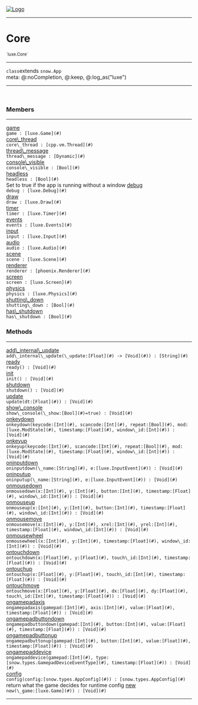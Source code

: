 
[![Logo](../../images/logo.png)](../../api/index.html)

---



<h1>Core</h1>
<small>`luxe.Core`</small>



---

`class`extends <code><span>snow.App</span></code>
<span class="meta">
<br/>meta: @:noCompletion, @:keep, @:log_as(&quot;luxe&quot;)
</span>


---

&nbsp;
&nbsp;



<h3>Members</h3> <hr/><span class="member apipage">
                <a name="game"><a class="lift" href="#game">game</a></a><div class="clear"></div><code class="signature apipage">game : [luxe.Game](#)</code><br/></span>
            <span class="small_desc_flat"></span><span class="member apipage">
                <a name="core_thread"><a class="lift" href="#core_thread">core\_thread</a></a><div class="clear"></div><code class="signature apipage">core\_thread : [cpp.vm.Thread](#)</code><br/></span>
            <span class="small_desc_flat"></span><span class="member apipage">
                <a name="thread_message"><a class="lift" href="#thread_message">thread\_message</a></a><div class="clear"></div><code class="signature apipage">thread\_message : [Dynamic](#)</code><br/></span>
            <span class="small_desc_flat"></span><span class="member apipage">
                <a name="console_visible"><a class="lift" href="#console_visible">console\_visible</a></a><div class="clear"></div><code class="signature apipage">console\_visible : [Bool](#)</code><br/></span>
            <span class="small_desc_flat"></span><span class="member apipage">
                <a name="headless"><a class="lift" href="#headless">headless</a></a><div class="clear"></div><code class="signature apipage">headless : [Bool](#)</code><br/></span>
            <span class="small_desc_flat">Set to true if the app is running without a window</span><span class="member apipage">
                <a name="debug"><a class="lift" href="#debug">debug</a></a><div class="clear"></div><code class="signature apipage">debug : [luxe.Debug](#)</code><br/></span>
            <span class="small_desc_flat"></span><span class="member apipage">
                <a name="draw"><a class="lift" href="#draw">draw</a></a><div class="clear"></div><code class="signature apipage">draw : [luxe.Draw](#)</code><br/></span>
            <span class="small_desc_flat"></span><span class="member apipage">
                <a name="timer"><a class="lift" href="#timer">timer</a></a><div class="clear"></div><code class="signature apipage">timer : [luxe.Timer](#)</code><br/></span>
            <span class="small_desc_flat"></span><span class="member apipage">
                <a name="events"><a class="lift" href="#events">events</a></a><div class="clear"></div><code class="signature apipage">events : [luxe.Events](#)</code><br/></span>
            <span class="small_desc_flat"></span><span class="member apipage">
                <a name="input"><a class="lift" href="#input">input</a></a><div class="clear"></div><code class="signature apipage">input : [luxe.Input](#)</code><br/></span>
            <span class="small_desc_flat"></span><span class="member apipage">
                <a name="audio"><a class="lift" href="#audio">audio</a></a><div class="clear"></div><code class="signature apipage">audio : [luxe.Audio](#)</code><br/></span>
            <span class="small_desc_flat"></span><span class="member apipage">
                <a name="scene"><a class="lift" href="#scene">scene</a></a><div class="clear"></div><code class="signature apipage">scene : [luxe.Scene](#)</code><br/></span>
            <span class="small_desc_flat"></span><span class="member apipage">
                <a name="renderer"><a class="lift" href="#renderer">renderer</a></a><div class="clear"></div><code class="signature apipage">renderer : [phoenix.Renderer](#)</code><br/></span>
            <span class="small_desc_flat"></span><span class="member apipage">
                <a name="screen"><a class="lift" href="#screen">screen</a></a><div class="clear"></div><code class="signature apipage">screen : [luxe.Screen](#)</code><br/></span>
            <span class="small_desc_flat"></span><span class="member apipage">
                <a name="physics"><a class="lift" href="#physics">physics</a></a><div class="clear"></div><code class="signature apipage">physics : [luxe.Physics](#)</code><br/></span>
            <span class="small_desc_flat"></span><span class="member apipage">
                <a name="shutting_down"><a class="lift" href="#shutting_down">shutting\_down</a></a><div class="clear"></div><code class="signature apipage">shutting\_down : [Bool](#)</code><br/></span>
            <span class="small_desc_flat"></span><span class="member apipage">
                <a name="has_shutdown"><a class="lift" href="#has_shutdown">has\_shutdown</a></a><div class="clear"></div><code class="signature apipage">has\_shutdown : [Bool](#)</code><br/></span>
            <span class="small_desc_flat"></span>





<h3>Methods</h3> <hr/><span class="method apipage">
            <a name="add_internal_update"><a class="lift" href="#add_internal_update">add\_internal\_update</a></a> <div class="clear"></div><code class="signature apipage">add\_internal\_update(\_update:[Float](#)&nbsp;-&gt; [Void](#)<span></span>) : [String](#)</code><br/><span class="small_desc_flat"></span>
        </span>
    <span class="method apipage">
            <a name="ready"><a class="lift" href="#ready">ready</a></a> <div class="clear"></div><code class="signature apipage">ready() : [Void](#)</code><br/><span class="small_desc_flat"></span>
        </span>
    <span class="method apipage">
            <a name="init"><a class="lift" href="#init">init</a></a> <div class="clear"></div><code class="signature apipage">init() : [Void](#)</code><br/><span class="small_desc_flat"></span>
        </span>
    <span class="method apipage">
            <a name="shutdown"><a class="lift" href="#shutdown">shutdown</a></a> <div class="clear"></div><code class="signature apipage">shutdown() : [Void](#)</code><br/><span class="small_desc_flat"></span>
        </span>
    <span class="method apipage">
            <a name="update"><a class="lift" href="#update">update</a></a> <div class="clear"></div><code class="signature apipage">update(dt:[Float](#)<span></span>) : [Void](#)</code><br/><span class="small_desc_flat"></span>
        </span>
    <span class="method apipage">
            <a name="show_console"><a class="lift" href="#show_console">show\_console</a></a> <div class="clear"></div><code class="signature apipage">show\_console(\_show:[Bool](#)<span>=true</span>) : [Void](#)</code><br/><span class="small_desc_flat"></span>
        </span>
    <span class="method apipage">
            <a name="onkeydown"><a class="lift" href="#onkeydown">onkeydown</a></a> <div class="clear"></div><code class="signature apipage">onkeydown(keycode:[Int](#)<span></span>, scancode:[Int](#)<span></span>, repeat:[Bool](#)<span></span>, mod:[luxe.ModState](#)<span></span>, timestamp:[Float](#)<span></span>, window\_id:[Int](#)<span></span>) : [Void](#)</code><br/><span class="small_desc_flat"></span>
        </span>
    <span class="method apipage">
            <a name="onkeyup"><a class="lift" href="#onkeyup">onkeyup</a></a> <div class="clear"></div><code class="signature apipage">onkeyup(keycode:[Int](#)<span></span>, scancode:[Int](#)<span></span>, repeat:[Bool](#)<span></span>, mod:[luxe.ModState](#)<span></span>, timestamp:[Float](#)<span></span>, window\_id:[Int](#)<span></span>) : [Void](#)</code><br/><span class="small_desc_flat"></span>
        </span>
    <span class="method apipage">
            <a name="oninputdown"><a class="lift" href="#oninputdown">oninputdown</a></a> <div class="clear"></div><code class="signature apipage">oninputdown(\_name:[String](#)<span></span>, e:[luxe.InputEvent](#)<span></span>) : [Void](#)</code><br/><span class="small_desc_flat"></span>
        </span>
    <span class="method apipage">
            <a name="oninputup"><a class="lift" href="#oninputup">oninputup</a></a> <div class="clear"></div><code class="signature apipage">oninputup(\_name:[String](#)<span></span>, e:[luxe.InputEvent](#)<span></span>) : [Void](#)</code><br/><span class="small_desc_flat"></span>
        </span>
    <span class="method apipage">
            <a name="onmousedown"><a class="lift" href="#onmousedown">onmousedown</a></a> <div class="clear"></div><code class="signature apipage">onmousedown(x:[Int](#)<span></span>, y:[Int](#)<span></span>, button:[Int](#)<span></span>, timestamp:[Float](#)<span></span>, window\_id:[Int](#)<span></span>) : [Void](#)</code><br/><span class="small_desc_flat"></span>
        </span>
    <span class="method apipage">
            <a name="onmouseup"><a class="lift" href="#onmouseup">onmouseup</a></a> <div class="clear"></div><code class="signature apipage">onmouseup(x:[Int](#)<span></span>, y:[Int](#)<span></span>, button:[Int](#)<span></span>, timestamp:[Float](#)<span></span>, window\_id:[Int](#)<span></span>) : [Void](#)</code><br/><span class="small_desc_flat"></span>
        </span>
    <span class="method apipage">
            <a name="onmousemove"><a class="lift" href="#onmousemove">onmousemove</a></a> <div class="clear"></div><code class="signature apipage">onmousemove(x:[Int](#)<span></span>, y:[Int](#)<span></span>, xrel:[Int](#)<span></span>, yrel:[Int](#)<span></span>, timestamp:[Float](#)<span></span>, window\_id:[Int](#)<span></span>) : [Void](#)</code><br/><span class="small_desc_flat"></span>
        </span>
    <span class="method apipage">
            <a name="onmousewheel"><a class="lift" href="#onmousewheel">onmousewheel</a></a> <div class="clear"></div><code class="signature apipage">onmousewheel(x:[Int](#)<span></span>, y:[Int](#)<span></span>, timestamp:[Float](#)<span></span>, window\_id:[Int](#)<span></span>) : [Void](#)</code><br/><span class="small_desc_flat"></span>
        </span>
    <span class="method apipage">
            <a name="ontouchdown"><a class="lift" href="#ontouchdown">ontouchdown</a></a> <div class="clear"></div><code class="signature apipage">ontouchdown(x:[Float](#)<span></span>, y:[Float](#)<span></span>, touch\_id:[Int](#)<span></span>, timestamp:[Float](#)<span></span>) : [Void](#)</code><br/><span class="small_desc_flat"></span>
        </span>
    <span class="method apipage">
            <a name="ontouchup"><a class="lift" href="#ontouchup">ontouchup</a></a> <div class="clear"></div><code class="signature apipage">ontouchup(x:[Float](#)<span></span>, y:[Float](#)<span></span>, touch\_id:[Int](#)<span></span>, timestamp:[Float](#)<span></span>) : [Void](#)</code><br/><span class="small_desc_flat"></span>
        </span>
    <span class="method apipage">
            <a name="ontouchmove"><a class="lift" href="#ontouchmove">ontouchmove</a></a> <div class="clear"></div><code class="signature apipage">ontouchmove(x:[Float](#)<span></span>, y:[Float](#)<span></span>, dx:[Float](#)<span></span>, dy:[Float](#)<span></span>, touch\_id:[Int](#)<span></span>, timestamp:[Float](#)<span></span>) : [Void](#)</code><br/><span class="small_desc_flat"></span>
        </span>
    <span class="method apipage">
            <a name="ongamepadaxis"><a class="lift" href="#ongamepadaxis">ongamepadaxis</a></a> <div class="clear"></div><code class="signature apipage">ongamepadaxis(gamepad:[Int](#)<span></span>, axis:[Int](#)<span></span>, value:[Float](#)<span></span>, timestamp:[Float](#)<span></span>) : [Void](#)</code><br/><span class="small_desc_flat"></span>
        </span>
    <span class="method apipage">
            <a name="ongamepadbuttondown"><a class="lift" href="#ongamepadbuttondown">ongamepadbuttondown</a></a> <div class="clear"></div><code class="signature apipage">ongamepadbuttondown(gamepad:[Int](#)<span></span>, button:[Int](#)<span></span>, value:[Float](#)<span></span>, timestamp:[Float](#)<span></span>) : [Void](#)</code><br/><span class="small_desc_flat"></span>
        </span>
    <span class="method apipage">
            <a name="ongamepadbuttonup"><a class="lift" href="#ongamepadbuttonup">ongamepadbuttonup</a></a> <div class="clear"></div><code class="signature apipage">ongamepadbuttonup(gamepad:[Int](#)<span></span>, button:[Int](#)<span></span>, value:[Float](#)<span></span>, timestamp:[Float](#)<span></span>) : [Void](#)</code><br/><span class="small_desc_flat"></span>
        </span>
    <span class="method apipage">
            <a name="ongamepaddevice"><a class="lift" href="#ongamepaddevice">ongamepaddevice</a></a> <div class="clear"></div><code class="signature apipage">ongamepaddevice(gamepad:[Int](#)<span></span>, type:[snow.types.GamepadDeviceEventType](#)<span></span>, timestamp:[Float](#)<span></span>) : [Void](#)</code><br/><span class="small_desc_flat"></span>
        </span>
    <span class="method apipage">
            <a name="config"><a class="lift" href="#config">config</a></a> <div class="clear"></div><code class="signature apipage">config(config:[snow.types.AppConfig](#)<span></span>) : [snow.types.AppConfig](#)</code><br/><span class="small_desc_flat">return what the game decides for runtime config</span>
        </span>
    <span class="method apipage">
            <a name="new"><a class="lift" href="#new">new</a></a> <div class="clear"></div><code class="signature apipage">new(\_game:[luxe.Game](#)<span></span>) : [Void](#)</code><br/><span class="small_desc_flat"></span>
        </span>
    





---

&nbsp;
&nbsp;
&nbsp;
&nbsp;